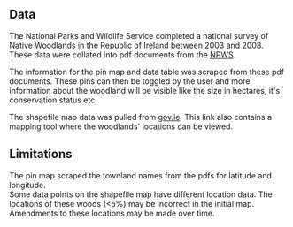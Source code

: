 ## Data 

The National Parks and Wildlife Service completed a national survey of Native Woodlands in the Republic of Ireland between 2003 and 2008.
These data were collated into pdf documents from the [NPWS](https://www.npws.ie/publications/search?title=national%20survey%20of%20native%20woodlands&keyword=&author=&series=All&year=&x=43&y=9&items_per_page=10).
                                                  
The information for the pin map and data table was scraped from these pdf documents.
These pins can then be toggled by the user and more information about the woodland will be visible like the size in hectares, it's conservation status etc.

The shapefile map data was pulled from [gov.ie](https://data.gov.ie/dataset/national-survey-of-native-woodlands-2003-2008/resource/f84a1220-a521-4ed0-8bce-209098c19500?inner_span=True). This link also contains a mapping tool where the woodlands' locations can be viewed.
                                                                                                                                       
## Limitations

The pin map scraped the townland names from the pdfs for latitude and longitude.                                                                                          
Some data points on the shapefile map have different location data. The locations of these woods (<5%) may be incorrect in the initial map.  
Amendments to these locations may be made over time.

